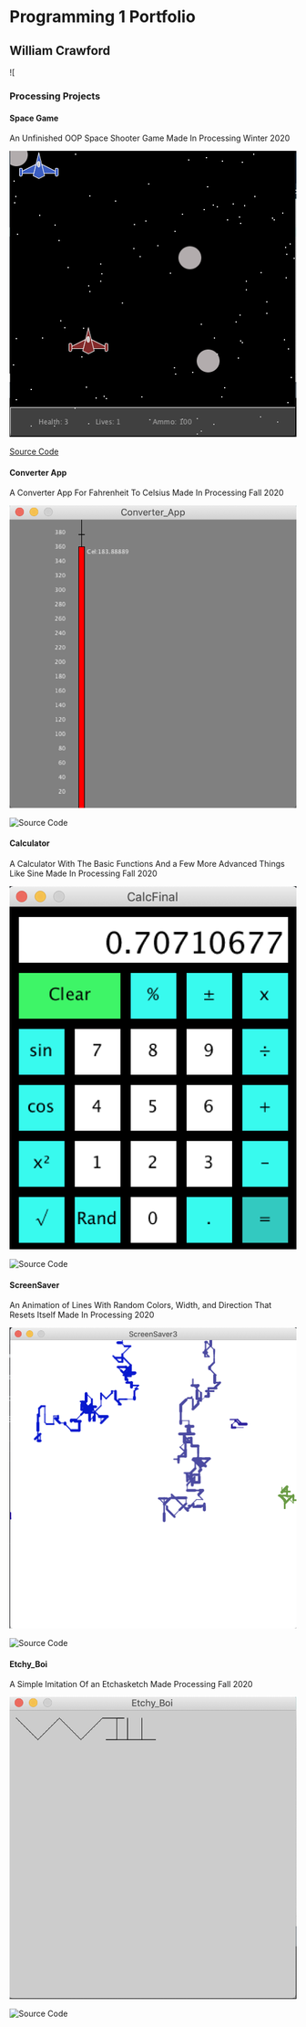 # Programming 1 Portfolio 

## William Crawford 

![

### Processing Projects


#### Space Game

An Unfinished OOP Space Shooter Game Made In Processing Winter 2020

![Space Game Image](https://github.com/9701836/programmingB4/blob/gh-pages/images/Space%20Game.png?raw=true)

[Source Code](https://github.com/9701836/programmingB4/tree/gh-pages/src/Space_boi "Source Code")

#### Converter App

A Converter App For Fahrenheit To Celsius Made In Processing Fall 2020

![Converter App Image](https://github.com/9701836/programmingB4/blob/gh-pages/images/Converter%20App.png?raw=true)

![Source Code](https://github.com/9701836/programmingB4/tree/gh-pages/src/Converter%20App)

#### Calculator

A Calculator With The Basic Functions And a Few More Advanced Things Like Sine Made In Processing Fall 2020

![Calculator Image](https://github.com/9701836/programmingB4/blob/gh-pages/images/Calculator.png?raw=true)

![Source Code](https://github.com/9701836/programmingB4/tree/gh-pages/src/Calculator)

#### ScreenSaver

An Animation of Lines With Random Colors, Width, and Direction That Resets Itself Made In Processing 2020

![ScreenSaver Image](https://github.com/9701836/programmingB4/blob/gh-pages/images/ScreenSaver.png?raw=true)

![Source Code](https://github.com/9701836/programmingB4/tree/gh-pages/src/ScreenSaver)

#### Etchy_Boi

A Simple Imitation Of an Etchasketch Made Processing Fall 2020

![Etchy_Boi Image](https://github.com/9701836/programmingB4/blob/gh-pages/images/Etchy_Boi.png?raw=true)

![Source Code](https://github.com/9701836/programmingB4/tree/gh-pages/src/Etchy_Boi)


